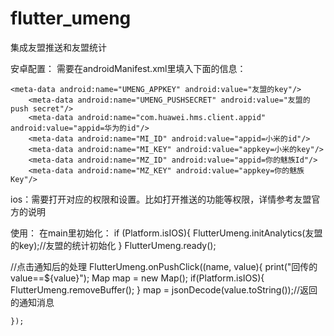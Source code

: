 # flutter_umeng

集成友盟推送和友盟统计

安卓配置： 需要在androidManifest.xml里填入下面的信息：


    <meta-data android:name="UMENG_APPKEY" android:value="友盟的key"/>
        <meta-data android:name="UMENG_PUSHSECRET" android:value="友盟的push secret"/>
        <meta-data android:name="com.huawei.hms.client.appid" android:value="appid=华为的id"/>
        <meta-data android:name="MI_ID" android:value="appid=小米的id"/>
        <meta-data android:name="MI_KEY" android:value="appkey=小米的key"/>
        <meta-data android:name="MZ_ID" android:value="appid=你的魅族Id"/>
        <meta-data android:name="MZ_KEY" android:value="appkey=你的魅族Key"/>
ios：需要打开对应的权限和设置。比如打开推送的功能等权限，详情参考友盟官方的说明

使用： 在main里初始化： if (Platform.isIOS){ 
	FlutterUmeng.initAnalytics(友盟的key);//友盟的统计初始化 
} 
FlutterUmeng.ready();

//点击通知后的处理
    FlutterUmeng.onPushClick((name, value){
      print("回传的value==${value}");
      Map map = new Map();
      if(Platform.isIOS){
        FlutterUmeng.removeBuffer();
      }
      map = jsonDecode(value.toString());//返回的通知消息

    });
